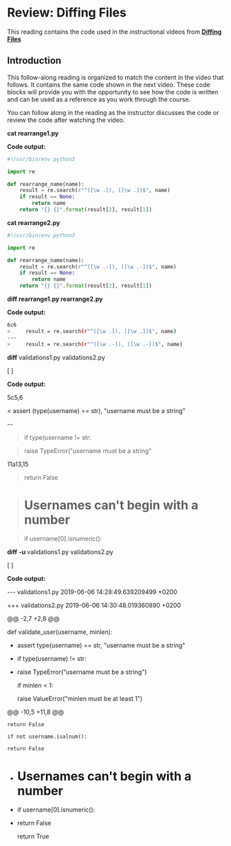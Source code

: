 # Review: Diffing Files

This reading contains the code used in the instructional videos from [**Diffing Files**](https://www.coursera.org/learn/introduction-git-github/lecture/tnlzg/diffing-files)

## Introduction

This follow-along reading is organized to match the content in the video that follows. It contains the same code shown in the next video. These code blocks will provide you with the opportunity to see how the code is written and can be used as a reference as you work through the course.

You can follow along in the reading as the instructor discusses the code or review the code after watching the video.

**cat rearrange1.py**

**Code output:**

```python
#!/usr/bin/env python3

import re

def rearrange_name(name):
	result = re.search(r"^([\w .]), ([\w .])$", name)
	if result == None:
		return name
	return "{} {}".format(result[2], result[1])
```


**cat rearrange2.py**

```python
#!/usr/bin/env python3

import re

def rearrange_name(name):
	result = re.search(r"^([\w .-]), ([\w .-])$", name)
	if result == None:
		return name
	return "{} {}".format(result[2], result[1])
```


**diff rearrange1.py rearrange2.py**

**Code output:**

```bash
6c6
<     result = re.search(r"^([\w .]), ([\w .])$", name)
---
>     result = re.search(r"^([\w .-]), ([\w .-])$", name)
```

**diff** validations1.py validations2.py

[ ]

**Code output:**

5c5,6

<	assert (type(username) == str), "username must be a string"

--

> if type(username != str:

> raise TypeError("username must be a string"

11a13,15

> return False

> # Usernames can't begin with a number

> if username[0].isnumeric():

**diff** **-u** validations1.py validations2.py

[ ]

**Code output:**

--- validations1.py	2019-06-06 14:28:49.639209499 +0200

+++ validations2.py	2019-06-06 14:30:48.019360890 +0200

@@ -2,7 +2,8 @@

 def validate_user(username, minlen):

- assert type(username) == str, "username must be a string"

+ if type(username) != str:
+ raise TypeError("username must be a string")

  if minlen < 1:

  raise ValueError("minlen must be at least 1")

@@ -10,5 +11,8 @@

    return False

    if not username.isalnum():

    return False

+ # Usernames can't begin with a number
+ if username[0].isnumeric():
+ return False

  return True
